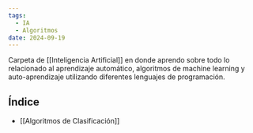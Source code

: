 ```yaml
---
tags:
  - IA
  - Algoritmos
date: 2024-09-19
---
```

Carpeta de [[Inteligencia Artificial]] en donde aprendo sobre todo lo relacionado al aprendizaje automático, algoritmos de machine learning y auto-aprendizaje utilizando diferentes lenguajes de programación.

## Índice
- [[Algoritmos de Clasificación]]



